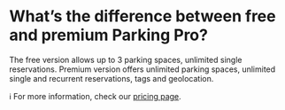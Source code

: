 # What’s the difference between free and premium Parking Pro?

<p class="no-margin">The free version allows up to 3 parking spaces, unlimited single reservations. Premium version offers unlimited parking spaces, unlimited single and recurrent reservations, tags and geolocation.</p>
<p class="no-margin"></p>
<p class="no-margin">ℹ️ For more information, check our <a href="https://www.teams-pro.com/en/pricing/" target="_blank" class="intercom-content-link">pricing page</a>.</p>




